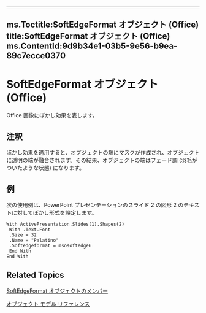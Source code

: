 

---
ms.Toctitle:SoftEdgeFormat オブジェクト (Office)
title:SoftEdgeFormat オブジェクト (Office)
ms.ContentId:9d9b34e1-03b5-9e56-b9ea-89c7ecce0370
---
# SoftEdgeFormat オブジェクト (Office)




Office 画像にぼかし効果を表します。

## 注釈
ぼかし効果を適用すると、オブジェクトの端にマスクが作成され、オブジェクトに透明の端が融合されます。その結果、オブジェクトの端はフェード調 (羽毛がついたような状態) になります。



## 例
次の使用例は、PowerPoint プレゼンテーションのスライド 2 の図形 2 のテキストに対してぼかし形式を設定します。

```vba
With ActivePresentation.Slides(1).Shapes(2) 
 With .Text.Font 
 .Size = 32 
 .Name = "Palatino" 
 .Softedgeformat = msosoftedge6 
 End With 
End With 

```




## Related Topics

[SoftEdgeFormat オブジェクトのメンバー](a2d2a5b6-ffa1-3cfe-c84b-ca2bf04b0e94.md)

[オブジェクト モデル リファレンス](499c789a-aba2-0fad-649a-0ea964cd3b5e.md)





